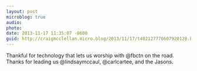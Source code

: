 ```yaml
---
layout: post
microblog: true
audio: 
photo: 
date: 2013-11-17 11:35:07 -0600
guid: http://craigmcclellan.micro.blog/2013/11/17/t402127776607920128.html
---
```

Thankful for technology that lets us worship with @fbctn on the road. Thanks for leading us @lindsaymccaul, @carlcartee, and the Jasons.
